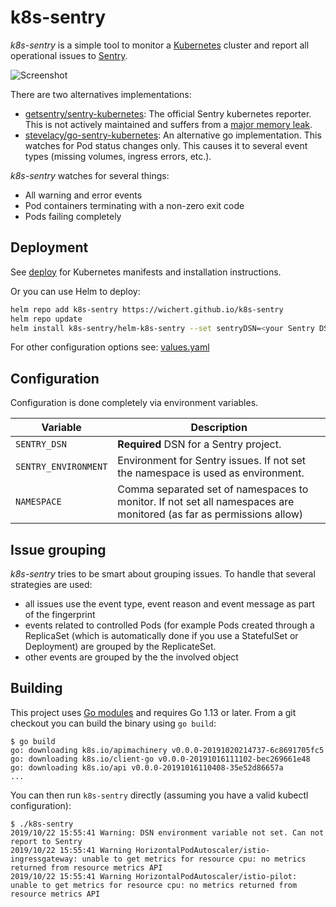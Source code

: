 # k8s-sentry

_k8s-sentry_ is a simple tool to monitor a [Kubernetes](https://kubernetes.io) cluster and report all operational issues to [Sentry](http://sentry.io).

![Screenshot](docs/screenshot.png)

There are two alternatives implementations:

- [getsentry/sentry-kubernetes](https://github.com/getsentry/sentry-kubernetes): The official Sentry kubernetes reporter. This is not actively maintained and suffers from a [major memory leak](https://github.com/getsentry/sentry-kubernetes/issues/7).
- [stevelacy/go-sentry-kubernetes](https://github.com/stevelacy/go-sentry-kubernetes): An alternative go implementation. This watches for Pod status changes only. This causes it to several event types (missing volumes, ingress errors, etc.).

_k8s-sentry_ watches for several things:

- All warning and error events
- Pod containers terminating with a non-zero exit code
- Pods failing completely

## Deployment

See [deploy](deploy/) for Kubernetes manifests and installation instructions.

Or you can use Helm to deploy:

```sh
helm repo add k8s-sentry https://wichert.github.io/k8s-sentry
helm repo update
helm install k8s-sentry/helm-k8s-sentry --set sentryDSN=<your Sentry DSN value>
```

For other configuration options see: [values.yaml](helm-k8s-sentry/values.yaml)

## Configuration

Configuration is done completely via environment variables.

| Variable             | Description                                                                                                         |
| -------------------- | ------------------------------------------------------------------------------------------------------------------- |
| `SENTRY_DSN`         | **Required** DSN for a Sentry project.                                                                              |
| `SENTRY_ENVIRONMENT` | Environment for Sentry issues. If not set the namespace is used as environment.                                     |
| `NAMESPACE`          | Comma separated set of namespaces to monitor. If not set all namespaces are monitored (as far as permissions allow) |

## Issue grouping

_k8s-sentry_ tries to be smart about grouping issues. To handle that several strategies are used:

- all issues use the event type, event reason and event message as part of the fingerprint
- events related to controlled Pods (for example Pods created through a ReplicaSet (which is
  automatically done if you use a StatefulSet or Deployment) are grouped by the ReplicateSet.
- other events are grouped by the the involved object

## Building

This project uses [Go modules](https://github.com/golang/go/wiki/Modules) and requires Go 1.13 or later. From a git checkout you can build the binary using `go build`:

```shell
$ go build
go: downloading k8s.io/apimachinery v0.0.0-20191020214737-6c8691705fc5
go: downloading k8s.io/client-go v0.0.0-20191016111102-bec269661e48
go: downloading k8s.io/api v0.0.0-20191016110408-35e52d86657a
...
```

You can then run `k8s-sentry` directly (assuming you have a valid kubectl configuration):

```shell
$ ./k8s-sentry
2019/10/22 15:55:41 Warning: DSN environment variable not set. Can not report to Sentry
2019/10/22 15:55:41 Warning HorizontalPodAutoscaler/istio-ingressgateway: unable to get metrics for resource cpu: no metrics returned from resource metrics API
2019/10/22 15:55:41 Warning HorizontalPodAutoscaler/istio-pilot: unable to get metrics for resource cpu: no metrics returned from resource metrics API
```
